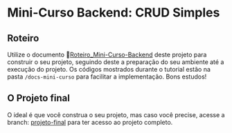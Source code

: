# Mini-Curso Backend: CRUD Simples

## Roteiro
 Utilize o documento 📃[Roteiro_Mini-Curso-Backend](https://github.com/EstudosCpid/mini-curso-backend-2025/blob/main/Roteiro_Mini-Curso-Backend.md) deste projeto para construir o seu projeto, seguindo deste a preparação do seu ambiente até a execução do projeto. Os códigos mostrados durante o tutorial estão na pasta `/docs-mini-curso` para facilitar a implementação. Bons estudos!

## O Projeto final

O ideal é que você construa o seu projeto, mas caso você precise, acesse a branch: [projeto-final](https://github.com/EstudosCpid/mini-curso-backend-2025/tree/projeto-final) para ter acesso ao projeto completo.
